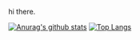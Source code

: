 hi there.

[![Anurag's github stats](https://github-readme-stats.vercel.app/api?username=bootjp&show_icons=true)](https://github.com/anuraghazra/github-readme-stats)
[![Top Langs](https://github-readme-stats.vercel.app/api/top-langs/?username=bootjp&layout=compact)](https://github.com/anuraghazra/github-readme-stats)

